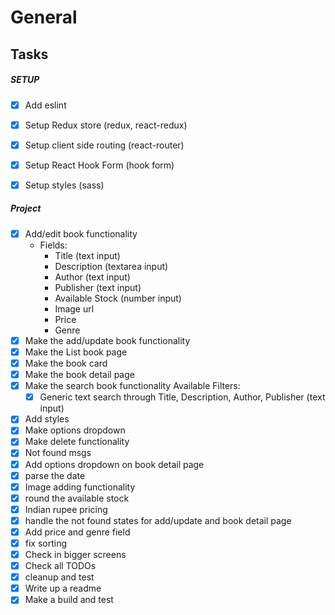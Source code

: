 # General


## Tasks

##### SETUP
- [x] Add eslint
- [x] Setup Redux store (redux, react-redux)
- [x] Setup client side routing (react-router)
- [x] Setup React Hook Form (hook form)
- [x] Setup styles (sass) 


##### Project
- [x] Add/edit book functionality
    - Fields:
        - Title (text input)
        - Description (textarea input)
        - Author (text input)
        - Publisher (text input)
        - Available Stock (number input)
        - Image url
        - Price
        - Genre
- [x] Make the add/update book functionality
- [x] Make the List book page
- [x] Make the book card
- [x] Make the book detail page
- [x] Make the search book functionality
    Available Filters:
    - [x] Generic text search through Title, Description, Author, Publisher (text input)
- [x] Add styles
- [x] Make options dropdown
- [x] Make delete functionality
- [x] Not found msgs
- [x] Add options dropdown on book detail page
- [x] parse the date
- [x] Image adding functionality
- [x] round the available stock
- [x] Indian rupee pricing
- [x] handle the not found states for add/update and book detail page
- [x] Add price and genre field
- [x] fix sorting
- [x] Check in bigger screens
- [x] Check all TODOs
- [x] cleanup and test
- [x] Write up a readme
- [x] Make a build and test
